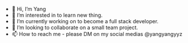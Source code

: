 - 👋 Hi, I’m Yang
- 👀 I’m interested in to learn new thing.
- 🌱 I’m currently working on to become a full stack developer.
- 💞️ I’m looking to collaborate on a small team project.
- 📫 How to reach me - please DM on my social medias @yangyangyyz

<!---
yangyang480/yangyang480 is a ✨ special ✨ repository because its `README.md` (this file) appears on your GitHub profile.
You can click the Preview link to take a look at your changes.
--->
